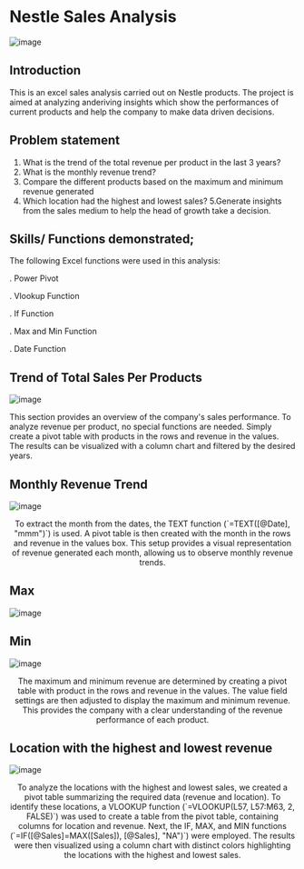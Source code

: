 # Nestle Sales Analysis



![image](https://github.com/PerfectAnny/Analysis-on-Nestle-Sales/assets/151845494/6a320976-73a6-46f1-b940-4da6449e6d69)



## Introduction

This is an excel sales analysis carried out on  Nestle products. The project is aimed at analyzing anderiving insights which show the performances of current products and help the company to make data driven decisions.


## Problem statement

1. What is the trend of the total revenue per product in the last 3 years?
2. What is the monthly revenue trend?
3. Compare the different products based on the maximum and minimum revenue generated
4. Which location had the highest and lowest sales? 5.Generate insights from the sales medium to help the head of growth take a decision.


## Skills/ Functions demonstrated;
   
 The following Excel functions were used in this analysis:

. Power Pivot

. Vlookup Function

. If Function

. Max and Min Function

. Date Function





## Trend of Total Sales Per Products

![image](https://github.com/PerfectAnny/Analysis-on-Nestle-Sales/assets/151845494/f38c04d2-ad78-456e-b06f-7118d08d60c6)



This section provides an overview of the company's sales performance. To analyze revenue per product, no special functions are needed. Simply create a pivot table with products in the rows and revenue in the values. The results can be visualized with a column chart and filtered by the desired years.


## Monthly Revenue Trend 
![image](https://github.com/PerfectAnny/Analysis-on-Nestle-Sales/assets/151845494/3025e7e7-944f-4840-8dcd-1e051f1ba76b)


<div style="text-align: center;">
  To extract the month from the dates, the TEXT function (`=TEXT([@Date], "mmm")`) is used. A pivot table is then created with the month in the rows and revenue in the values box. This setup provides a visual representation of revenue generated each month, allowing us to observe monthly revenue trends.
</div>

## Max                                                 
![image](https://github.com/PerfectAnny/Analysis-on-Nestle-Sales/assets/151845494/61181e8a-5183-4538-9518-5effcde5cdfa)
## Min
![image](https://github.com/PerfectAnny/Analysis-on-Nestle-Sales/assets/151845494/fcdf13a7-b130-4859-a896-2e877df7d38e)
<div style="text-align: center;">
  The maximum and minimum revenue are determined by creating a pivot table with product in the rows and revenue in the values. The value field settings are then adjusted to display the maximum and minimum revenue. This provides the company with a clear understanding of the revenue performance of each product.
</div>

## Location with the highest and lowest revenue
![image](https://github.com/PerfectAnny/Analysis-on-Nestle-Sales/assets/151845494/800ad070-ff06-466e-ba4e-95371e7df089)
<div style="text-align: center;">
  To analyze the locations with the highest and lowest sales, we created a pivot table summarizing the required data (revenue and location). To identify these locations, a VLOOKUP function (`=VLOOKUP(L57, L57:M63, 2, FALSE)`) was used to create a table from the pivot table, containing columns for location and revenue. Next, the IF, MAX, and MIN functions (`=IF([@Sales]=MAX([Sales]), [@Sales], "NA")`) were employed. The results were then visualized using a column chart with distinct colors highlighting the locations with the highest and lowest sales.
</div>









